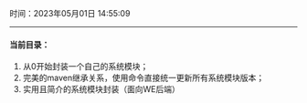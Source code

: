 时间：2023年05月01日 14:55:09

---

#### 当前目录：

1. 从0开始封装一个自己的系统模块；
2. 完美的maven继承关系，使用命令直接统一更新所有系统模块版本；
3. 实用且简介的系统模块封装（面向WE后端）